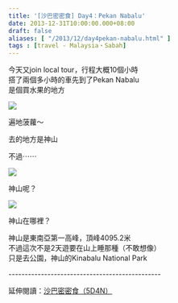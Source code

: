 ```yaml
---
title: '[沙巴密密食] Day4：Pekan Nabalu'
date: 2013-12-31T10:00:00.000+08:00
draft: false
aliases: [ "/2013/12/day4pekan-nabalu.html" ]
tags : [travel - Malaysia・Sabah]
---
```


今天又join local tour，行程大概10個小時  
搭了兩個多小時的車先到了Pekan Nabalu  
是個買水果的地方  

![](/images/sabah4b.jpg)

遍地菠蘿～  
  
去的地方是神山  
  
不過⋯⋯  

![](/images/sabah4b1.jpg)

神山呢？  

![](/images/sabah4b2.jpg)

神山在哪裡？  
  
  
神山是東南亞第一高峰，頂峰4095.2米  
不過這次不是2天遊要在山上睡那種（不敢想像）  
只是去公園，神山的Kinabalu National Park  
  
\-----------------------------------------------  
  
延伸閱讀：[沙巴密密食（5D4N）](https://hidie.net/sabah5d4n/)

